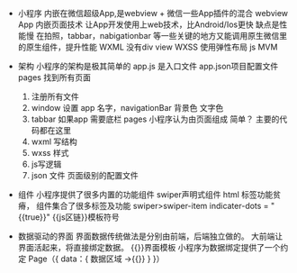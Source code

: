 - 小程序
  内嵌在微信超级App,是webview + 微信一些App插件的混合
  webview App 内嵌页面技术 让App开发使用上web技术，比Android/Ios更快
  缺点是性能慢
  在拍照，tabbar，nabigationbar 等一些关键的地方又能调用原生微信里的原生组件，提升性能
  WXML 没有div view
  WXSS 使用弹性布局
  js MVM
 
- 架构
  小程序的架构是极其简单的
  app.js 是入口文件 
  app.json项目配置文件 pages 找到所有页面
  1. 注册所有文件 
  2. window 设置 app 名字，navigationBar 背景色 文字色
  3. tabbar 如果app 需要底栏
  pages 小程序认为由页面组成  简单？
  主要的代码都在这里 
  1. wxml 写结构 
  2. wxss 样式 
  3. js写逻辑 
  4. json 文件 页面级别的配置文件 

- 组件
  小程序提供了很多内置的功能组件
  swiper声明式组件 html 标签功能贫瘠，
  组件集合了很多标签及功能 
  swiper>swiper-item 
  indicater-dots = "{{true}}"
  {{js区链}}模板符号
- 数据驱动的界面 
  界面数据传统做法是分别由前端，后端独立做的。
  大前端让界面活起来，将直接绑定数据。
  {{}}界面模板
  小程序为数据绑定提供了一个约定
  Page（{
    data：{
      数据区域 ->{{}}
    }
  }）